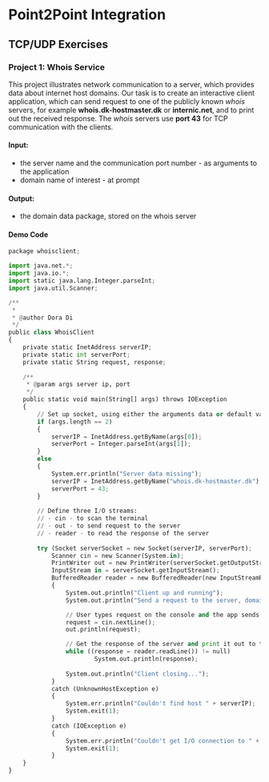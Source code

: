
# Point2Point Integration
## TCP/UDP Exercises

### Project 1: Whois Service
This project illustrates network communication to a server, which provides data about internet host domains.
Our task is to create an interactive client application, which can send request to one of the publicly known _whois_ servers, for example __whois.dk-hostmaster.dk__ or __internic.net__, and to print out the received response.
The _whois_ servers use __port 43__ for TCP communication with the clients.<br>

#### Input: 
- the server name and the communication port number - as arguments to the application
- domain name of interest - at prompt

#### Output:
- the domain data package, stored on the whois server

#### Demo Code


```python
package whoisclient;

import java.net.*;
import java.io.*;
import static java.lang.Integer.parseInt;
import java.util.Scanner;

/**
 *
 * @author Dora Di
 */
public class WhoisClient 
{
    private static InetAddress serverIP;
    private static int serverPort;
    private static String request, response;
    
    /**
     * @param args server ip, port
     */
    public static void main(String[] args) throws IOException
    {
        // Set up socket, using either the arguments data or default values
        if (args.length == 2)
        {
            serverIP = InetAddress.getByName(args[0]);
            serverPort = Integer.parseInt(args[1]);
        }   
        else
        {
            System.err.println("Server data missing");
            serverIP = InetAddress.getByName("whois.dk-hostmaster.dk");
            serverPort = 43;
        }
        
        // Define three I/O streams: 
        // - cin - to scan the terminal
        // - out - to send request to the server
        // - reader - to read the response of the server
        
        try (Socket serverSocket = new Socket(serverIP, serverPort);    
            Scanner cin = new Scanner(System.in);
            PrintWriter out = new PrintWriter(serverSocket.getOutputStream(),true);
            InputStream in = serverSocket.getInputStream(); 
            BufferedReader reader = new BufferedReader(new InputStreamReader(in));)
            {
                System.out.println("Client up and running");
                System.out.println("Send a request to the server, domain name as parameter");

                // User types request on the console and the app sends it to the server
                request = cin.nextLine();
                out.println(request);

                // Get the response of the server and print it out to the client
                while ((response = reader.readLine()) != null)
                        System.out.println(response);
                
                System.out.println("Client closing..."); 
            }
            catch (UnknownHostException e)
            {
                System.err.println("Couldn't find host " + serverIP);
                System.exit(1);
            }
            catch (IOException e)
            {
                System.err.println("Couldn't get I/O connection to " + serverIP);
                System.exit(1);
            }
    }
}
```
